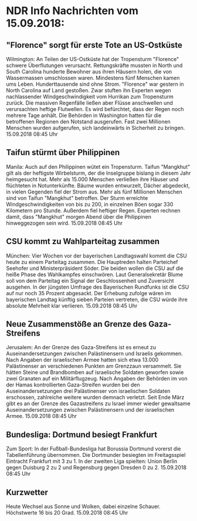 # NDR Info Nachrichten vom 15.09.2018:


## "Florence" sorgt für erste Tote an US-Ostküste
Wilmington: An Teilen der US-Ostküste hat der Tropensturm "Florence" schwere Überflutungen verursacht. Rettungskräfte mussten in North und South Carolina hunderte Bewohner aus ihren Häusern holen, die von Wassermassen umschlossen waren. Mindestens fünf Menschen kamen ums Leben. Hunderttausende sind ohne Strom. "Florence" war gestern in North Carolina auf Land gestoßen. Zwar stuften ihn Experten wegen nachlassender Windgeschwindigkeit vom Hurrikan zum Tropensturm zurück. Die massiven Regenfälle ließen aber Flüsse anschwellen und verursachten heftige Flutwellen. Es wird befürchtet, dass der Regen noch mehrere Tage anhält. Die Behörden in Washington hatten für die betroffenen Regionen den Notstand ausgerufen. Fast zwei Millionen Menschen wurden aufgerufen, sich landeinwärts in Sicherheit zu bringen. 15.09.2018 08:45 Uhr 

## Taifun stürmt über Philippinen
Manila: Auch auf den Philippinen wütet ein Tropensturm. Taifun "Mangkhut" gilt als der heftigste Wirbelsturm, der die Inselgruppe bislang in diesem Jahr heimgesucht hat. Mehr als 15.000 Menschen verließen ihre Häuser und flüchteten in Notunterkünfte. Bäume wurden entwurzelt, Dächer abgedeckt, in vielen Gegenden fiel der Strom aus. Mehr als fünf Millionen Menschen sind von Taifun "Mangkhut" betroffen. Der Sturm erreichte Windgeschwindigkeiten von bis zu 200, in einzelnen Böen sogar 330 Kilometern pro Stunde. Außerdem fiel heftiger Regen. Experten rechnen damit, dass "Mangkhut" morgen Abend über die Philippinen hinweggezogen sein wird. 15.09.2018 08:45 Uhr 

## CSU kommt zu Wahlparteitag zusammen
München:	Vier Wochen vor der bayerischen Landtagswahl kommt die CSU heute zu einem Parteitag zusammen. Die Hauptreden halten Parteichef Seehofer und Ministerpräsident Söder. Die beiden wollen die CSU auf die heiße Phase des Wahlkampfes einschwören. Laut Generalsekretär Blume soll von dem Parteitag ein Signal der Geschlossenheit und Zuversicht ausgehen. In der jüngsten Umfrage des Bayerischen Rundfunks ist die CSU auf nur noch 35 Prozent abgesackt. Der Erhebung zufolge wären im bayerischen Landtag künftig sieben Parteien vertreten, die CSU würde ihre absolute Mehrheit klar verlieren. 15.09.2018 08:45 Uhr 

## Neue Zusammenstöße an Grenze des Gaza-Streifens
Jerusalem: An der Grenze des Gaza-Streifens ist es erneut zu Auseinandersetzungen zwischen Palästinensern und Israelis gekommen. Nach Angaben der israelischen Armee hatten sich etwa 13.000 Palästinenser an verschiedenen Punkten am Grenzzaun versammelt. Sie hätten Steine und Brandbomben auf israelische Soldaten geworfen sowie zwei Granaten auf ein Militärflugzeug. Nach Angaben der Behörden im von der Hamas kontrollierten Gaza-Streifen wurden bei den Auseinandersetzungen drei Palästinenser von israelischen Soldaten erschossen, zahlreiche weitere wurden demnach verletzt. Seit Ende März gibt es an der Grenze des Gazastreifens zu Israel immer wieder gewaltsame Auseinandersetzungen zwischen Palästinensern und der israelischen Armee. 15.09.2018 08:45 Uhr 

## Bundesliga: Dortmund besiegt Frankfurt
Zum Sport: In der Fußball-Bundesliga hat Borussia Dortmund vorerst die Tabellenführung übernommen. Die Dortmunder besiegten im Freitagsspiel Eintracht Frankfurt mit 3 zu 1. In der zweiten Liga spielten:
Union Berlin gegen Duisburg 2 zu 2 und
Regensburg gegen Dresden 0 zu 2. 15.09.2018 08:45 Uhr 

## Kurzwetter
Heute Wechsel aus Sonne und Wolken, dabei einzelne Schauer. Höchstwerte 16 bis 20 Grad. 15.09.2018 08:45 Uhr 
